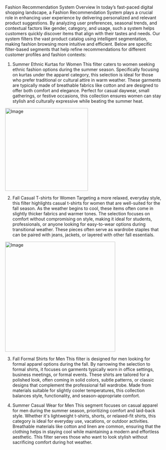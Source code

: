 
Fashion Recommendation System Overview
In today’s fast-paced digital shopping landscape, a Fashion Recommendation System plays a crucial role in enhancing user experience by delivering personalized and relevant product suggestions. By analyzing user preferences, seasonal trends, and contextual factors like gender, category, and usage, such a system helps customers quickly discover items that align with their tastes and needs. Our system filters the vast product catalog using intelligent segmentation, making fashion browsing more intuitive and efficient. Below are specific filter-based segments that help refine recommendations for different customer profiles and fashion contexts:

1. Summer Ethnic Kurtas for Women
This filter caters to women seeking ethnic fashion options during the summer season. Specifically focusing on kurtas under the apparel category, this selection is ideal for those who prefer traditional or cultural attire in warm weather. These garments are typically made of breathable fabrics like cotton and are designed to offer both comfort and elegance. Perfect for casual daywear, small gatherings, or festive occasions, this collection ensures women can stay stylish and culturally expressive while beating the summer heat.

<img width="267" alt="Image" src="https://github.com/user-attachments/assets/76bf1605-d12b-4bdd-abd0-8292ec964157" />

2. Fall Casual T-shirts for Women
Targeting a more relaxed, everyday style, this filter highlights casual t-shirts for women that are well-suited for the fall season. As the weather begins to cool, these items often come in slightly thicker fabrics and warmer tones. The selection focuses on comfort without compromising on style, making it ideal for students, professionals, or anyone looking for easy-to-wear options during transitional weather. These pieces often serve as wardrobe staples that can be paired with jeans, jackets, or layered with other fall essentials.

<img width="355" alt="Image" src="https://github.com/user-attachments/assets/d4950642-e0a5-45b4-a7ec-5843ef5e13ea" />


3. Fall Formal Shirts for Men
This filter is designed for men looking for formal apparel options during the fall. By narrowing the selection to formal shirts, it focuses on garments typically worn in office settings, business meetings, or formal events. These shirts are tailored for a polished look, often coming in solid colors, subtle patterns, or classic designs that complement the professional fall wardrobe. Made from materials suitable for slightly cooler temperatures, this collection balances style, functionality, and season-appropriate comfort.

4. Summer Casual Wear for Men
This segment focuses on casual apparel for men during the summer season, prioritizing comfort and laid-back style. Whether it's lightweight t-shirts, shorts, or relaxed-fit shirts, this category is ideal for everyday use, vacations, or outdoor activities. Breathable materials like cotton and linen are common, ensuring that the clothing helps in staying cool while maintaining a modern and effortless aesthetic. This filter serves those who want to look stylish without sacrificing comfort during hot weather.



